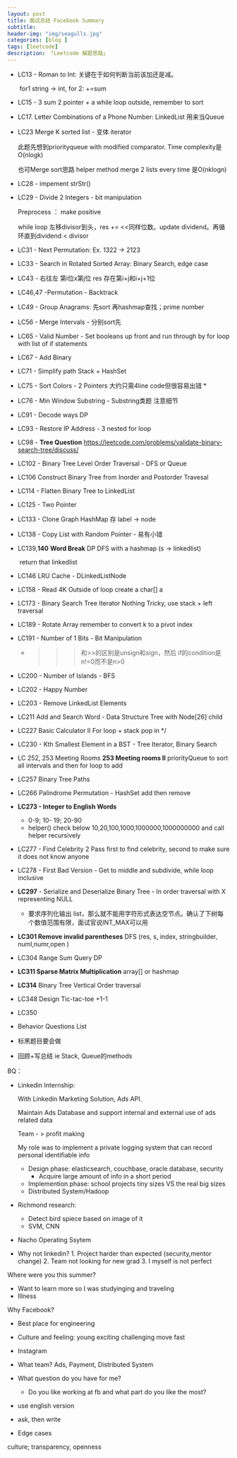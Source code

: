```yaml
---
layout: post  
title: 面试总结 Facebook Summary
subtitle: 
header-img: "img/seagulls.jpg"
categories: [blog ]  
tags: [leetcode]
description: 「Leetcode 解题思路」  
---  
```




- LC13 - Roman to Int: 关键在于如何判断当前该加还是减。 

  ​					for1 string -> int, for 2: +=sum

- LC15 -  3 sum 2 pointer + a while loop outside, remember to sort

- LC17. Letter Combinations of a Phone Number: LinkedList 用来当Queue

- LC23 Merge K sorted list - 变体 iterator

  此题先想到priorityqueue with modified comparator. Time complexity是O(nlogk)

  也可Merge sort思路 helper method merge 2 lists every time 是O(nklogn)

- LC28 - impement strStr()

- LC29 - Divide 2 Integers - bit manipulation

  Preprocess ： make positive

  while loop 左移divisor到头，res += <<同样位数。update dividend。再循环直到dividend < divisor

- LC31 - Next Permutation: Ex. 1322 -> 2123

- LC33 - Search in Rotated Sorted Array: Binary Search, edge case

- LC43 - 右往左 第i位x第j位 res 存在第i+j和i+j+1位

- LC46,47 -Permutation - Backtrack

- LC49 - Group Anagrams: 先sort 再hashmap查找；prime number

- LC56 - Merge Intervals - 分别sort先

- LC65 - Valid Number - Set booleans up front and run through by for loop with list of if statements

- LC67 - Add Binary

- LC71 - Simplify path Stack + HashSet

- LC75 - Sort Colors - 2 Pointers 大约只需4line code但很容易出错 *

- LC76 - Min Window Substring - Substring类题 注意细节

- LC91 - Decode ways DP

- LC93 - Restore IP Address -  3 nested for loop

- LC98 - **Tree Question** https://leetcode.com/problems/validate-binary-search-tree/discuss/

- LC102 - Binary Tree Level Order Traversal - DFS or Queue

- LC106 Construct Binary Tree from Inorder and Postorder Travesal

- LC114 - Flatten Binary Tree to LinkedList 

- LC125 - Two Pointer

- LC133 - Clone Graph HashMap 存 label -> node

- LC138 - Copy List with Random Pointer - 易有小错

- LC139,**140** **Word Break** DP DFS with a hashmap (s -> linkedlist) 

  ​						return that linkedlist

- LC146 LRU Cache - DLinkedListNode

- LC158 - Read 4K  Outside of loop create a char[] a

- LC173 - Binary Search Tree Iterator Nothing Tricky, use stack + left traversal

- LC189 - Rotate Array remember to convert k to a pivot index

- LC191 - Number of 1 Bits - Bit Manipulation

   - >>>和>>的区别是unsign和sign，然后 if的condition是n!=0而不是n>0

- LC200 - Number of Islands - BFS

- LC202 - Happy Number

- LC203 - Remove LinkedList Elements

- LC211 Add and Search Word - Data Structure Tree with Node[26] child

- LC227 Basic Calculator II For loop + stack pop in */

- LC230 - Kth Smallest Element in a BST - Tree Iterator, Binary Search

- LC 252, 253 Meeting Rooms **253 Meeting rooms II** priorityQueue to sort all intervals and then for loop to add

- LC257 Binary Tree Paths

- LC266 Palindrome Permutation - HashSet add then remove

- **LC273 - Integer to English Words**

  - 0-9; 10- 19; 20-90
  - helper() check below 10,20,100,1000,1000000,1000000000 and call helper recursively

- LC277 - Find Celebrity 2 Pass first to find celebrity, second to make sure it does not know anyone

- LC278 - First Bad Version - Get to middle and subdivide, while loop inclusive

- **LC297** - Serialize and Deserialize Binary Tree - In order traversal with X representing NULL

  - 要求序列化输出 list，那么就不能用字符形式表达空节点。确认了下树每个数值范围有限，面试官说INT_MAX可以用

- **LC301 Remove invalid parentheses** DFS (res, s, index, stringbuilder, numl,numr,open )

- LC304 Range Sum Query DP

- **LC311 Sparse Matrix Multiplication** array[] or hashmap

- **LC314** Binary Tree Vertical Order traversal

- LC348 Design Tic-tac-toe +1-1

- LC350





- Behavior Questions List
- 标黑题目要会做
- 回顾+写总结 ie Stack, Queue的methods





BQ：

- Linkedin Internship:

  With Linkedin Marketing Solution, Ads API.

  Maintain Ads Database and support internal and external use of ads related data

  Team - > profit making

  My role was to implement a private logging system that can record personal identifiable info

  - Design phase: elasticsearch, couchbase, oracle database, security
    - Acquire large amount of info in a short period
  - Implemention phase: school projects tiny sizes VS the real big sizes
  - Distributed System/Hadoop

- Richmond research:

  - Detect bird spiece based on image of it
  - SVM, CNN

- Nacho Operating Ssytem

- Why not linkedin? 1. Project harder than expected (security,mentor change) 2. Team not looking for new grad 3. I myself is not perfect

Where were you this summer? 

- Want to learn more so I was studyinging and traveling
- Illness

Why Facebook?

- Best place for engineering
- Culture and feeling: young exciting challenging move fast
- Instagram



- What team? Ads, Payment, Distributed System
- What question do you have for me?
  - Do you like working at fb and what part do you like the most?



- use english version
- ask, then write
- Edge cases



culture; transparency, openness 